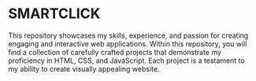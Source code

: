 # SMARTCLICK
This repository showcases my skills, experience, and passion for creating engaging and interactive web applications. Within this repository, you will find a collection of carefully crafted projects that demonstrate my proficiency in HTML, CSS, and JavaScript. Each project is a testament to my ability to create visually appealing website.
